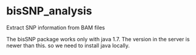 # bisSNP_analysis
Extract SNP information from BAM files


The bisSNP package works only with java 1.7. The version in the server is newer than this. so we need to install java locally.
